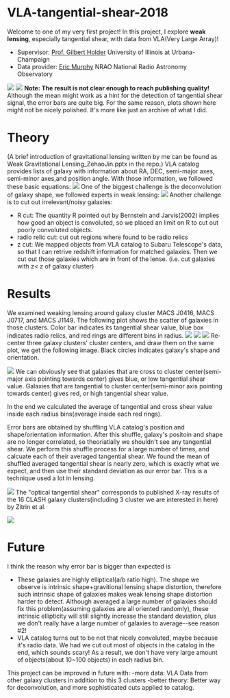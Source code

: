 # VLA-tangential-shear-2018
Welcome to one of my very first project!
In this project, I explore **weak lensing**, especially tangential shear, with data from VLA(Very Large Array)!


- Supervisor: [Prof. Gilbert Holder](https://physics.illinois.edu/people/directory/profile/gholder) University of Illinois at Urbana-Champaign
- Data provider: [Eric Murphy](https://astronomy.as.virginia.edu/people/profile/ejm4v) NRAO National Radio Astronomy Observatory

![](scatter_all.png)
![](j0416+0717+1149averaged_tangential_shear.png)
**Note: The result is not clear enough to reach publishing quality!** Although the mean might work as a hint for the detection of tangential shear signal, the error bars are quite big. For the same reason, plots shown here might not be nicely polished. It's more like just an archive of what I did.

# Theory
(A brief introduction of gravitational lensing written by me can be found as Weak Gravitational Lensing_ZehaoJin.pptx in the repo.)
VLA catalog provides lists of galaxy with information about RA, DEC, semi-major axes, semi-minor axes,and position angle. With those information, we followed these basic equations:
![](Theory1.png)
One of the biggest challenge is the deconvolution of galaxy shape, we followed experts in weak lensing:
![](Theory2.png)
Another challenge is to cut out irrelevant/noisy galaxies:
- R cut: The quantity R pointed out by Bernstein and Jarvis(2002) implies how good an object is convoluted, so we placed an limit on R to cut out poorly convoluted objects.
- radio relic cut: cut out regions where found to be radio relics
- z cut: We mapped objects from VLA catalog to Subaru Telescope's data, so that I can retrive redshift information for matched galaxies. Then we cut out those galaxies which are in front of the lense. (i.e. cut galaxies with z< z of galaxy cluster)


# Results
We examined weaking lensing around galaxy cluster MACS J0416, MACS J0717, and MACS J1149. The following plot shows the scatter of galaxies in those clusters. Color bar indicates its tangential shear value, blue box indicates radio relics, and red rings are different bins in radius.
![](j0416_tangential_shear_scatter_with_4_rings(im).png)
![](j0717_tangential_shear_scatter_with_4_rings(im).png)
![](j1149_tangential_shear_scatter_with_4_rings(im).png)
Re-center three galaxy clusters' cluster centers, and draw them on the same plot, we get the following image. Black circles indicates galaxy's shape and orientation.

![](scatter_all.png)
We can obviously see that galaxies that are cross to cluster center(semi-major axis pointing towards center) gives blue, or low tangential shear value. Galaxies that are tangential to cluster center(semi-minor axis pointing towards center) gives red, or high tangential shear value.


In the end we calculated the average of tangential and cross shear value inside each radius bins(average inside each red rings). 

Error bars are obtained by shuffling VLA catalog's position and shape/orientation information. After this shuffle, galaxy's positoin and shape are no longer correlated, so theoriatially we shouldn't see any tangential shear. We perform this shuffle process for a large number of times, and calcuate each of their averaged tangential shear. We found the mean of shuffled averaged tangential shear is nearly zero, which is exactly what we expect, and then use their standard deviation as our error bar. This is a technique used a lot in lensing.

![](j0416+0717+1149averaged_tangential_shear.png)
The "optical tangential shear" corresponds to published X-ray results of the 16 CLASH galaxy clusters(including 3 cluster we are interested in here) by Zitrin et al.

![](Reference.png)

# Future
I think the reason why error bar is bigger than expected is
- These galaxies are highly elliptical(a/b ratio high). The shape we observe is intrinsic shape+gravitional lensing shape distortion, therefore such intrinsic shape of galaxies makes weak lensing shape distortion harder to detect. Although averaged a large number of galaxies should fix this problem(assuming galaxies are all oriented randomly), these intrinsic ellipticity will still slightly increase the standard deviation, plus we don't really have a large number of galaxies to average--see reason #2!
- VLA catalog turns out to be not that nicely convoluted, maybe because it's radio data. We had we cut out most of objects in the catalog in the end, which sounds scary! As a result, we don't have very large amount of objects(about 10~100 objects) in each radius bin.

This project can be improved in future with:
-more data: VLA Data from other galaxy clusters in addition to this 3 clusters
-better theory: Better way for deconvolution, and more sophisticated cuts applied to catalog.

